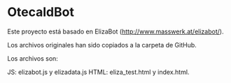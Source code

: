 ﻿# OtecaldBot
Este proyecto está basado en ElizaBot (http://www.masswerk.at/elizabot/).

Los archivos originales han sido copiados a la carpeta de GitHub.

Los archivos son:

JS: elizabot.js y elizadata.js
HTML: eliza_test.html y index.html.

